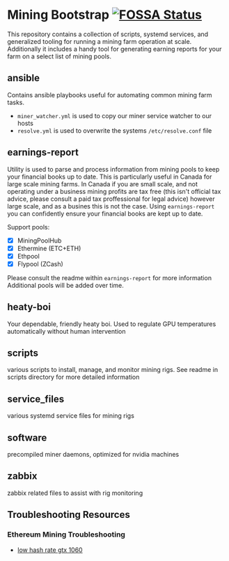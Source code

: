 # Mining Bootstrap [![FOSSA Status](https://app.fossa.io/api/projects/git%2Bgithub.com%2FRTradeLtd%2Fmining-bootstrap.svg?type=shield)](https://app.fossa.io/projects/git%2Bgithub.com%2FRTradeLtd%2Fmining-bootstrap?ref=badge_shield)

This repository contains a collection of scripts, systemd services, and generalized tooling for running a mining farm operation at scale. Additionally it includes a handy tool for generating earning reports for your farm on a select list of mining pools.


## ansible

Contains ansible playbooks useful for automating common mining farm tasks.

* `miner_watcher.yml` is used to copy our miner service watcher to our hosts
* `resolve.yml` is used to overwrite the systems `/etc/resolve.conf` file

## earnings-report

Utility is used to parse and process information from mining pools to keep your financial books up to date. This is particularly useful in Canada for large scale mining farms. In Canada if you are small scale, and not operating under a business mining profits are tax free (this isn't official tax advice, please consult a paid tax proffessional for legal advice) however large scale, and as a busines this is not the case. Using `earnings-report` you can confidently ensure your financial books are kept up to date.

Support pools:

* [x] MiningPoolHub
* [x] Ethermine (ETC+ETH)
* [x] Ethpool
* [x] Flypool (ZCash)

Please consult the readme within `earnings-report` for more information
Additional pools will be added over time.

## heaty-boi

Your dependable, friendly heaty boi. Used to regulate GPU temperatures automatically without human intervention

## scripts

various scripts to install, manage, and monitor mining rigs. See readme in scripts directory for more detailed information

## service_files

various systemd service files for mining rigs

## software

precompiled miner daemons, optimized for nvidia machines

## zabbix

zabbix related files to assist with rig monitoring

## Troubleshooting Resources

### Ethereum Mining Troubleshooting

* [low hash rate gtx 1060](https://github.com/ethereum-mining/ethminer/issues/314)

